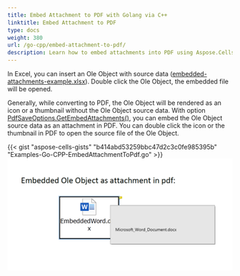 ```yaml
---
title: Embed Attachment to PDF with Golang via C++
linktitle: Embed Attachment to PDF
type: docs
weight: 380
url: /go-cpp/embed-attachment-to-pdf/
description: Learn how to embed attachments into PDF using Aspose.Cells with Golang via C++.
---
```


In Excel, you can insert an Ole Object with source data ([embedded-attachments-example.xlsx](embedded-attachments-example.xlsx)). Double click the Ole Object, the embedded file will be opened.

Generally, while converting to PDF, the Ole Object will be rendered as an icon or a thumbnail without the Ole Object source data. With option [PdfSaveOptions.GetEmbedAttachments()](https://reference.aspose.com/cells/go-cpp/pdfsaveoptions/getembedattachments/), you can embed the Ole Object source data as an attachment in PDF. You can double click the icon or the thumbnail in PDF to open the source file of the Ole Object.

{{< gist "aspose-cells-gists" "b414abd53259bbc47d2c3c0fe985395b" "Examples-Go-CPP-EmbedAttachmentToPdf.go" >}}
![embedded-attachment.png](embedded-attachment.png)